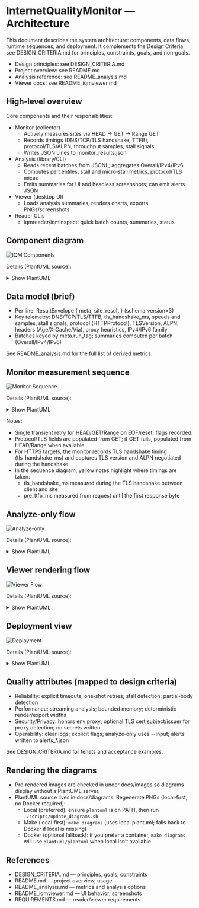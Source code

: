 # InternetQualityMonitor — Architecture

This document describes the system architecture: components, data flows, runtime sequences, and deployment. It complements the Design Criteria; see DESIGN_CRITERIA.md for principles, constraints, goals, and non‑goals.

- Design principles: see DESIGN_CRITERIA.md
- Project overview: see README.md
- Analysis reference: see README_analysis.md
- Viewer docs: see README_iqmviewer.md

## High‑level overview

Core components and their responsibilities:
- Monitor (collector)
  - Actively measures sites via HEAD → GET → Range GET
  - Records timings (DNS/TCP/TLS handshake, TTFB), protocol/TLS/ALPN, throughput samples, stall signals
  - Writes JSON Lines to monitor_results.jsonl
- Analysis (library/CLI)
  - Reads recent batches from JSONL; aggregates Overall/IPv4/IPv6
  - Computes percentiles, stall and micro‑stall metrics, protocol/TLS mixes
  - Emits summaries for UI and headless screenshots; can emit alerts JSON
- Viewer (desktop UI)
  - Loads analysis summaries, renders charts, exports PNGs/screenshots
- Reader CLIs
  - iqmreader/iqminspect: quick batch counts, summaries, status

## Component diagram

![IQM Components](docs/images/IQMComponents.png)

Details (PlantUML source):
<details>
<summary>Show PlantUML</summary>

```plantuml
@startuml IQMComponents
!include docs/diagrams/IQMComponents.puml
@enduml
```

</details>

## Data model (brief)

- Per line: ResultEnvelope { meta, site_result } (schema_version=3)
- Key telemetry: DNS/TCP/TLS/TTFB, tls_handshake_ms, speeds and samples, stall signals, protocol (HTTPProtocol), TLSVersion, ALPN, headers (Age/X‑Cache/Via), proxy heuristics, IPv4/IPv6 family
- Batches keyed by meta.run_tag; summaries computed per batch (Overall/IPv4/IPv6)

See README_analysis.md for the full list of derived metrics.

## Monitor measurement sequence

![Monitor Sequence](docs/images/MonitorSequence.png)

Details (PlantUML source):
<details>
<summary>Show PlantUML</summary>

```plantuml
@startuml MonitorSequence
!include docs/diagrams/MonitorSequence.puml
@enduml
```

</details>

Notes:
- Single transient retry for HEAD/GET/Range on EOF/reset; flags recorded.
- Protocol/TLS fields are populated from GET; if GET fails, populated from HEAD/Range when available.
- For HTTPS targets, the monitor records TLS handshake timing (tls_handshake_ms) and captures TLS version and ALPN negotiated during the handshake.
- In the sequence diagram, yellow notes highlight where timings are taken:
  - tls_handshake_ms measured during the TLS handshake between client and site
  - pre_ttfb_ms measured from request until the first response byte

## Analyze‑only flow

![Analyze-only](docs/images/AnalyzeOnly.png)

Details (PlantUML source):
<details>
<summary>Show PlantUML</summary>

```plantuml
@startuml AnalyzeOnly
!include docs/diagrams/AnalyzeOnly.puml
@enduml
```

</details>

## Viewer rendering flow

![Viewer Flow](docs/images/ViewerFlow.png)

Details (PlantUML source):
<details>
<summary>Show PlantUML</summary>

```plantuml
@startuml ViewerFlow
!include docs/diagrams/ViewerFlow.puml
@enduml
```

</details>

## Deployment view

![Deployment](docs/images/Deployment.png)

Details (PlantUML source):
<details>
<summary>Show PlantUML</summary>

```plantuml
@startuml Deployment
!include docs/diagrams/Deployment.puml
@enduml
```

</details>

## Quality attributes (mapped to design criteria)

- Reliability: explicit timeouts; one‑shot retries; stall detection; partial‑body detection
- Performance: streaming analysis; bounded memory; deterministic render/export widths
- Security/Privacy: honors env proxy; optional TLS cert subject/issuer for proxy detection; no secrets written
- Operability: clear logs; explicit flags; analyze‑only uses --input; alerts written to alerts_*.json

See DESIGN_CRITERIA.md for tenets and acceptance examples.

## Rendering the diagrams

- Pre‑rendered images are checked in under docs/images so diagrams display without a PlantUML server.
- PlantUML source lives in docs/diagrams. Regenerate PNGs (local‑first, no Docker required):
  - Local (preferred): ensure `plantuml` is on PATH, then run `./scripts/update_diagrams.sh`
  - Make (local‑first): `make diagrams` (uses local plantuml; falls back to Docker if local is missing)
  - Docker (optional fallback): if you prefer a container, `make diagrams` will use `plantuml/plantuml` when local isn’t available

## References

- DESIGN_CRITERIA.md — principles, goals, constraints
- README.md — project overview, usage
- README_analysis.md — metrics and analysis options
- README_iqmviewer.md — UI behavior, screenshots
- REQUIREMENTS.md — reader/viewer requirements